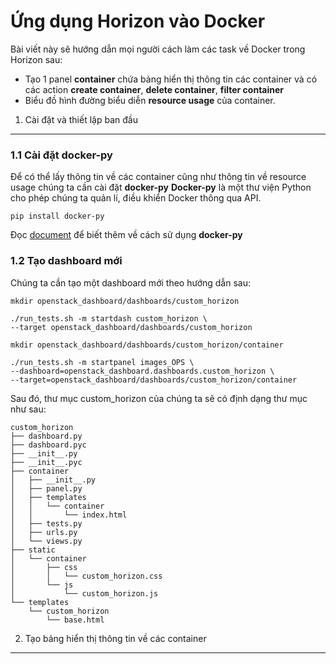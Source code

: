 **Ứng dụng Horizon vào Docker**
=======
Bài viết này sẽ hướng dẫn mọi người cách làm các task về Docker trong Horizon sau:

 - Tạo 1 panel **container** chứa bảng hiển thị thông tin các container và có các action **create container**, **delete container**, **filter container**
 -  Biểu đồ hình đường biểu diễn **resource usage** của container.

1. Cài đặt và thiết lập ban đầu
-------
### 1.1 Cài đặt docker-py
Để có thể lấy thông tin về các container cũng như thông tin về resource usage chúng ta cần cài đặt **docker-py**
**Docker-py** là một thư viện Python cho phép chúng ta quản lí, điều khiển Docker thông qua API. 

    pip install docker-py
   Đọc [document](https://docker-py.readthedocs.io/en/latest/api/) để biết thêm về cách sử dụng **docker-py**

### 1.2 Tạo dashboard mới
Chúng ta cần tạo một dashboard mới theo hướng dẫn sau:

    mkdir openstack_dashboard/dashboards/custom_horizon 

    ./run_tests.sh -m startdash custom_horizon \
    --target openstack_dashboard/dashboards/custom_horizon
    
    mkdir openstack_dashboard/dashboards/custom_horizon/container
    
    ./run_tests.sh -m startpanel images_OPS \
    --dashboard=openstack_dashboard.dashboards.custom_horizon \
    --target=openstack_dashboard/dashboards/custom_horizon/container
   Sau đó, thư mục custom_horizon của chúng ta sẽ có định dạng thư mục như sau:
   

    custom_horizon
    ├── dashboard.py
    ├── dashboard.pyc
    ├── __init__.py
    ├── __init__.pyc
    ├── container
    │   ├── __init__.py
    │   ├── panel.py
    │   ├── templates
    │   │   └── container
    │   │       └── index.html
    │   ├── tests.py
    │   ├── urls.py
    │   └── views.py
    ├── static
    │   └── container
    │       ├── css
    │       │   └── custom_horizon.css
    │       └── js
    │           └── custom_horizon.js
    └── templates
        └── custom_horizon
            └── base.html

2. Tạo bảng hiển thị thông tin về các container
-------

 

 
